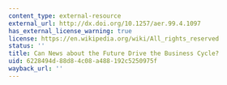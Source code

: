 ```yaml
---
content_type: external-resource
external_url: http://dx.doi.org/10.1257/aer.99.4.1097
has_external_license_warning: true
license: https://en.wikipedia.org/wiki/All_rights_reserved
status: ''
title: Can News about the Future Drive the Business Cycle?
uid: 6228494d-88d8-4c08-a488-192c5250975f
wayback_url: ''
---
```

